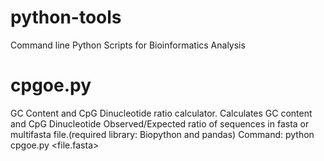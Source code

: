# python-tools
Command line Python Scripts for Bioinformatics Analysis
# cpgoe.py
GC Content and CpG Dinucleotide ratio calculator.
Calculates GC content and CpG Dinucleotide Observed/Expected ratio of sequences in fasta or multifasta file.(required library: Biopython and pandas)
Command: python cpgoe.py <file.fasta>
